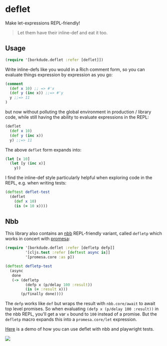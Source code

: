 # deflet

Make let-expressions REPL-friendly!

> Let them have their inline-def and eat it too.

## Usage

``` clojure
(require '[borkdude.deflet :refer [deflet]])
```

Write inline-defs like you would in a Rich comment form, so you can evaluate
things expression by expression as you go:

``` clojure
(comment
  (def x 10) ;; => #'x
  (def y (inc x)) ;;=> #'y
  y ;;=> 11
)
```

but now without polluting the global environment in production / library code,
while still having the ability to evaluate expressions in the REPL:

``` clojure
(deflet
  (def x 10)
  (def y (inc x))
  y) ;;=> 11
```

The above `deflet` form expands into:

``` clojure
(let [x 10]
  (let [y (inc x)]
    y))
```

I find the inline-def style particularly helpful when exploring code in the REPL, e.g. when writing tests:

``` clojure
(deftest deflet-test
  (deflet
    (def x 10)
    (is (= 10 x))))
```

## Nbb

This library also contains an [nbb](https://github.com/babashka/nbb) REPL-friendly variant, called `defletp` which works in concert with [promesa](https://github.com/funcool/promesa):

``` clojure
(require '[borkdude.deflet :refer [defletp defp]]
         '[cljs.test :refer [deftest async is]]
         '[promesa.core :as p])

(deftest defletp-test
  (async
   done
   (-> (defletp
         (defp x (p/delay 100 :result))
         (is (= :result x)))
       (p/finally done))))
```

The `defp` works like `def` but wraps the result with `nbb.core/await` to await
top level promises. So when evaluating `(defp x (p/delay 100 :result))` in the
nbb REPL, you'll get a var `x` bound to `100` instead of a promise. But the
`defletp` macro expands this into a `promesa.core/let` expression.

[Here](examples/playwright) is a demo of how you can use deflet with nbb and playwright tests.

<img src="https://user-images.githubusercontent.com/284934/222552490-439cb704-d0b0-4650-b0fc-0e18f49423eb.png">
